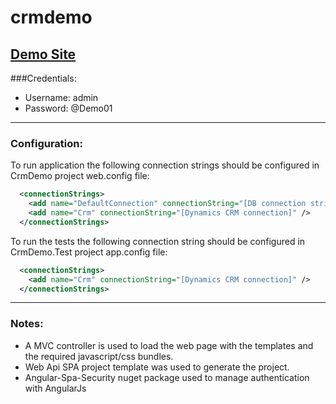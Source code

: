 crmdemo
=======

## [Demo Site](http://crmdemo.takeoffmedia.com)

###Credentials:
* Username: admin
* Password: @Demo01

---

### Configuration:

To run application the following connection strings should be configured in CrmDemo project web.config file:
```xml
  <connectionStrings>
    <add name="DefaultConnection" connectionString="[DB connection string]" providerName="System.Data.SqlClient" />
    <add name="Crm" connectionString="[Dynamics CRM connection]" />
  </connectionStrings>
```  
To run the tests the following connection string should be configured in CrmDemo.Test project app.config file:
```xml
  <connectionStrings>
    <add name="Crm" connectionString="[Dynamics CRM connection]" />
  </connectionStrings> 
  ```
---  

### Notes:
  
+ A MVC controller is used to load the web page with the templates and the required javascript/css bundles.
+ Web Api SPA project template was used to generate the project.
+ Angular-Spa-Security nuget package used to manage authentication with AngularJs
  
